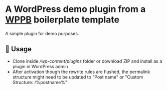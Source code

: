 # A WordPress demo plugin from a [WPPB](https://wppb.me/) boilerplate template

A simple plugin for demo purposes.

## 🏁 Usage

- Clone inside */wp-content/plugins* folder or download ZIP and install as a plugin in WordPress admin
- After activation though the rewrite rules are flushed, the permalink structure might need to be updated to "Post name" or "Custom Structure: /%postname%"  

